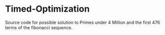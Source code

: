 # Timed-Optimization
Source code for possible solution to Primes under 4 Million and the first 476 terms of the fibonacci sequence. 
